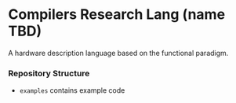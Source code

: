 # Compilers Research Lang (name TBD)
A hardware description language based on the functional paradigm.

### Repository Structure
* `examples` contains example code
